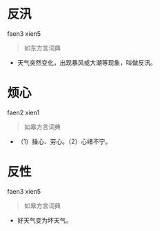 # 反汛
faen3 xien5
> 如东方言词典
- 天气突然变化，出现暴风或大潮等现象，叫做反汛。

# 烦心
faen2 xien1
> 如皋方言词典
- （1）操心、劳心。（2）心绪不宁。

# 反性
faen3 xien5
> 如皋方言词典
- 好天气变为坏天气。
